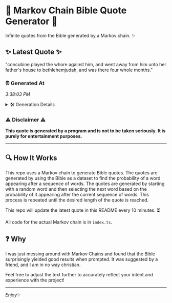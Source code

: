 # 📖 Markov Chain Bible Quote Generator 📖

Infinite quotes from the Bible generated by a Markov chain. ✨

## ✨ Latest Quote ✨
"concubine played the whore against him, and went away from him unto her father's house to bethlehemjudah, and was there four whole months."

### ⏰ Generated At
*3:38:03 PM*

<details>
    <summary>🛠️ Generation Details</summary>
    <p>
        <strong>🌱 Seed:</strong> concubine<br>
        <strong>🔄 Iterations:</strong> 22<br>
        <strong>📜 Context History:</strong><br>[ concubine ]: played<br>[ concubine, played ]: the<br>[ concubine, played, the ]: whore<br>[ concubine, played, the, whore ]: against<br>[ concubine, played, the, whore, against ]: him,<br>[ concubine, played, the, whore, against, him, ]: and<br>[ played, the, whore, against, him,, and ]: went<br>[ the, whore, against, him,, and, went ]: away<br>[ whore, against, him,, and, went, away ]: from<br>[ against, him,, and, went, away, from ]: him<br>[ him,, and, went, away, from, him ]: unto<br>[ and, went, away, from, him, unto ]: her<br>[ went, away, from, him, unto, her ]: father's<br>[ away, from, him, unto, her, father's ]: house<br>[ from, him, unto, her, father's, house ]: to<br>[ him, unto, her, father's, house, to ]: bethlehemjudah,<br>[ unto, her, father's, house, to, bethlehemjudah, ]: and<br>[ her, father's, house, to, bethlehemjudah,, and ]: was<br>[ father's, house, to, bethlehemjudah,, and, was ]: there<br>[ house, to, bethlehemjudah,, and, was, there ]: four<br>[ to, bethlehemjudah,, and, was, there, four ]: whole<br>[ bethlehemjudah,, and, was, there, four, whole ]: months.<br>
    </p>
</details>

### ⚠️ Disclaimer ⚠️
**This quote is generated by a program and is not to be taken seriously. It is purely for entertainment purposes.**

---

## 🔍 How It Works

This repo uses a Markov chain to generate Bible quotes. The quotes are generated by using the Bible as a dataset to find the probability of a word appearing after a sequence of words. The quotes are generated by starting with a random word and then selecting the next word based on the probability of it appearing after the current sequence of words. This process is repeated until the desired length of the quote is reached.

This repo will update the latest quote in this README every 10 minutes. ⏳

All code for the actual Markov chain is in `index.ts`.

## ❓ Why

I was just messing around with Markov Chains and found that the Bible surprisingly yielded good results when prompted. 
It was suggested by a friend, and I am in no way christian.

Feel free to adjust the text further to accurately reflect your intent and experience with the project!

---

*Enjoy*✨
